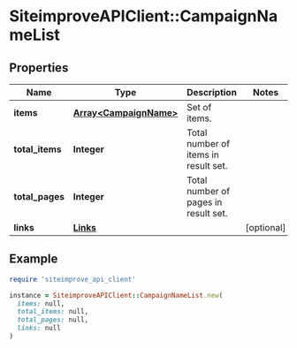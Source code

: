 # SiteimproveAPIClient::CampaignNameList

## Properties

| Name | Type | Description | Notes |
| ---- | ---- | ----------- | ----- |
| **items** | [**Array&lt;CampaignName&gt;**](CampaignName.md) | Set of items. |  |
| **total_items** | **Integer** | Total number of items in result set. |  |
| **total_pages** | **Integer** | Total number of pages in result set. |  |
| **links** | [**Links**](Links.md) |  | [optional] |

## Example

```ruby
require 'siteimprove_api_client'

instance = SiteimproveAPIClient::CampaignNameList.new(
  items: null,
  total_items: null,
  total_pages: null,
  links: null
)
```

